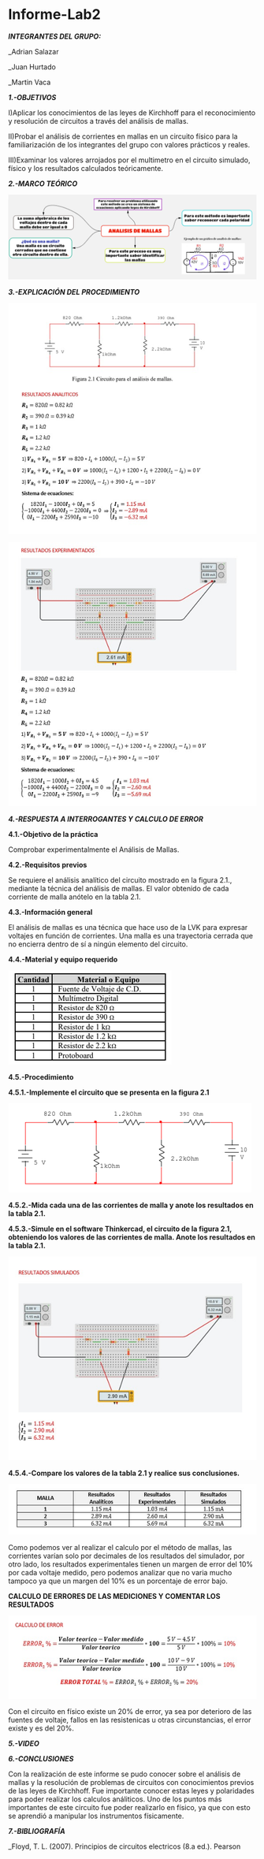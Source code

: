 # Informe-Lab2
***INTEGRANTES DEL GRUPO:***

_Adrian Salazar

_Juan Hurtado

_Martin Vaca

***1.-OBJETIVOS***

I)Aplicar los conocimientos de las leyes de Kirchhoff para el reconocimiento y resolución de circuitos a través del análisis de mallas.

II)Probar el análisis de corrientes en mallas en un circuito físico para la familiarización de los integrantes del grupo con valores prácticos y reales.

III)Examinar los valores arrojados por el multimetro en el circuito simulado, físico y los resultados calculados teóricamente.

***2.-MARCO TEÓRICO***

![](https://github.com/smvaca2/Informe-Lab2/blob/b61ebbd0e5381c7c05a28bc11278e862f8c25a18/analisis%20de%20mallas.PNG)

***3.-EXPLICACIÓN DEL PROCEDIMIENTO***

![](https://github.com/smvaca2/Informe-Lab2/blob/b61ebbd0e5381c7c05a28bc11278e862f8c25a18/WhatsApp%20Image%202022-06-06%20at%209.47.47%20PM.jpeg)

![](https://github.com/smvaca2/Informe-Lab2/blob/6bd7b9c385ba0dae11cd3fa693eed9b4b3137ae0/WhatsApp%20Image%202022-06-06%20at%209.54.43%20PM.jpeg)

***4.-RESPUESTA A INTERROGANTES Y CALCULO DE ERROR***

**4.1.-Objetivo de la práctica**

Comprobar experimentalmente el Análisis de Mallas.

**4.2.-Requisitos previos**

Se requiere el análisis analítico del circuito mostrado en la figura 2.1., mediante la
técnica del análisis de mallas. El valor obtenido de cada corriente de malla anótelo en la
tabla 2.1.

**4.3.-Información general**

El análisis de mallas es una técnica que hace uso de la LVK para expresar voltajes en
función de corrientes.
Una malla es una trayectoria cerrada que no encierra dentro de sí a ningún elemento del
circuito.

**4.4.-Material y equipo requerido**

![](https://github.com/smvaca2/Informe-Lab2/blob/b61ebbd0e5381c7c05a28bc11278e862f8c25a18/materiales.PNG)

**4.5.-Procedimiento**

**4.5.1.-Implemente el circuito que se presenta en la figura 2.1**

![](https://github.com/smvaca2/Informe-Lab2/blob/b61ebbd0e5381c7c05a28bc11278e862f8c25a18/circuito.PNG)

**4.5.2.-Mida cada una de las corrientes de malla y anote los resultados en la tabla 2.1.**

**4.5.3.-Simule en el software Thinkercad, el circuito de la figura 2.1, obteniendo los valores de las corrientes de malla. Anote los resultados en la tabla 2.1.**

![](https://github.com/smvaca2/Informe-Lab2/blob/b61ebbd0e5381c7c05a28bc11278e862f8c25a18/WhatsApp%20Image%202022-06-06%20at%209.54.59%20PM.jpeg)

**4.5.4.-Compare los valores de la tabla 2.1 y realice sus conclusiones.**

![](https://github.com/smvaca2/Informe-Lab2/blob/22b78cad2c7f64420835e5bc97763b4ca358c6bc/WhatsApp%20Image%202022-06-06%20at%209.53.47%20PM.jpeg)

Como podemos ver al realizar el calculo por el método de mallas, las corrientes varían solo por decimales de los resultados del simulador, por otro lado, los resultados experimentales tienen un margen de error del 10% por cada voltaje medido, pero podemos analizar que no varia mucho tampoco ya que un margen del 10% es un porcentaje de error bajo.

**CALCULO DE ERRORES DE LAS MEDICIONES Y COMENTAR LOS RESULTADOS**

![](https://github.com/smvaca2/Informe-Lab2/blob/22b78cad2c7f64420835e5bc97763b4ca358c6bc/WhatsApp%20Image%202022-06-06%20at%209.34.04%20PM.jpeg)

Con el circuito en físico existe un 20% de error, ya sea por deterioro de las fuentes de voltaje, fallos en las resistenicas u otras circunstancias, el error existe y es del 20%.

***5.-VIDEO***

***6.-CONCLUSIONES***

Con la realización de este informe se pudo conocer sobre el análisis de mallas y la resolución de problemas de circuitos con conocimientos previos de las leyes de Kirchhoff. Fue importante conocer estas leyes y polaridades para poder realizar los calculos análiticos.
Uno de los puntos más importantes de este circuito fue poder realizarlo en físico, ya que con esto se aprendió a manipular los instrumentos físicamente. 

***7.-BIBLIOGRAFÍA***

_Floyd, T. L. (2007). Principios de circuitos electricos (8.a ed.). Pearson

